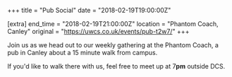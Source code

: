 +++
title = "Pub Social"
date = "2018-02-19T19:00:00Z"

[extra]
end_time = "2018-02-19T21:00:00Z"
location = "Phantom Coach, Canley"
original = "https://uwcs.co.uk/events/pub-t2w7/"
+++

Join us as we head out to our weekly gathering at the Phantom Coach, a pub in Canley about a 15 minute walk from campus.

  

If you'd like to walk there with us, feel free to meet up at 7**pm** outside DCS.

